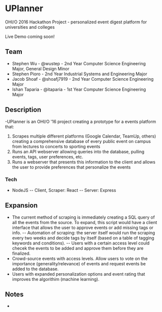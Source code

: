 # UPlanner

OHI/O 2016 Hackathon Project - personalized event digest platform for universities and colleges

Live Demo coming soon!

## Team

- Stephen Wu - @wustep - 2nd Year Computer Science Engineering Major, General Design Minor
- Stephen Pioro - 2nd Year Industrial Systems and Engineering Major
- Jacob Shoaf - @shoafj7919 - 2nd Year Computer Science Engineering Major
- Ishan Taparia - @itaparia - 1st Year Computer Science Engineering Major

## Description

-UPlanner is an OHI/O '16 project creating a prototype for a events platform that:

1. Scrapes multiple different platforms (Google Calendar, TeamUp, others) creating a comprehensive database of every public event on campus from lectures to concerts to sporting events
2. Runs an API webserver allowing queries into the database, pulling events, tags, user preferences, etc.
3. Runs a webserver that presents this information to the client and allows the user to provide preferences that personalize the events

### Tech

- NodeJS
-- Client, Scraper: React
-- Server: Express

## Expansion
- The current method of scraping is immediately creating a SQL query of all the events from the source. To expand, this script would have a client interface that allows the user to approve events or add missing tags or info. 
-- Automation of scraping: the server itself would run the scraping every two weeks and decide tags by itself (based on a table of tagging keywords and conditions). 
-- Users with a certain access level could checek the events to be added and approve them before they are finalized. 
- Crowd-source events with access levels. Allow users to vote on the importance (generality/relevance) of events and request events be added to the database. 
- Users with expanded personalization options and event rating that improves the algorithim (machine learning). 

## Notes
- 
